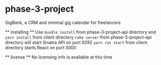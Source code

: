 # phase-3-project
GigBank, a CRM and minimal gig calendar for freelancers

** installing **
Use `bundle install` from phase-3-project-api directory and `yarn install` from client directory
`rake server` from phase-3-project-api directory will start Sinatra API on port 9292
`yarn run start` from client directory starts React on port 3000

** license **
No licensing info is available at this time
